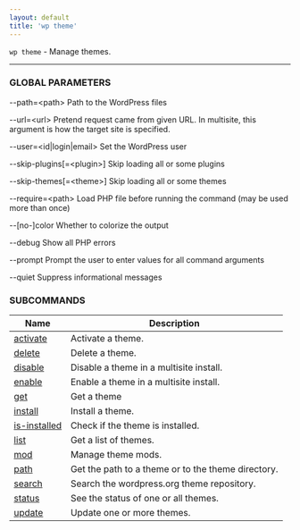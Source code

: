 ```yaml
---
layout: default
title: 'wp theme'
---
```


`wp theme` - Manage themes.

<hr />



### GLOBAL PARAMETERS

  \--path=&lt;path&gt;
      Path to the WordPress files

  \--url=&lt;url&gt;
      Pretend request came from given URL. In multisite, this argument is how the target site is specified.

  \--user=&lt;id|login|email&gt;
      Set the WordPress user

  \--skip-plugins[=&lt;plugin&gt;]
      Skip loading all or some plugins

  \--skip-themes[=&lt;theme&gt;]
      Skip loading all or some themes

  \--require=&lt;path&gt;
      Load PHP file before running the command (may be used more than once)

  \--[no-]color
      Whether to colorize the output

  \--debug
      Show all PHP errors

  \--prompt
      Prompt the user to enter values for all command arguments

  \--quiet
      Suppress informational messages



### SUBCOMMANDS

<table>
	<thead>
	<tr>
		<th>Name</th>
		<th>Description</th>
	</tr>
	</thead>
	<tbody>
		<tr>
			<td><a href="/commands/theme/activate/">activate</a></td>
			<td>Activate a theme.</td>
		</tr>
		<tr>
			<td><a href="/commands/theme/delete/">delete</a></td>
			<td>Delete a theme.</td>
		</tr>
		<tr>
			<td><a href="/commands/theme/disable/">disable</a></td>
			<td>Disable a theme in a multisite install.</td>
		</tr>
		<tr>
			<td><a href="/commands/theme/enable/">enable</a></td>
			<td>Enable a theme in a multisite install.</td>
		</tr>
		<tr>
			<td><a href="/commands/theme/get/">get</a></td>
			<td>Get a theme</td>
		</tr>
		<tr>
			<td><a href="/commands/theme/install/">install</a></td>
			<td>Install a theme.</td>
		</tr>
		<tr>
			<td><a href="/commands/theme/is-installed/">is-installed</a></td>
			<td>Check if the theme is installed.</td>
		</tr>
		<tr>
			<td><a href="/commands/theme/list/">list</a></td>
			<td>Get a list of themes.</td>
		</tr>
		<tr>
			<td><a href="/commands/theme/mod/">mod</a></td>
			<td>Manage theme mods.</td>
		</tr>
		<tr>
			<td><a href="/commands/theme/path/">path</a></td>
			<td>Get the path to a theme or to the theme directory.</td>
		</tr>
		<tr>
			<td><a href="/commands/theme/search/">search</a></td>
			<td>Search the wordpress.org theme repository.</td>
		</tr>
		<tr>
			<td><a href="/commands/theme/status/">status</a></td>
			<td>See the status of one or all themes.</td>
		</tr>
		<tr>
			<td><a href="/commands/theme/update/">update</a></td>
			<td>Update one or more themes.</td>
		</tr>
	</tbody>
</table>

